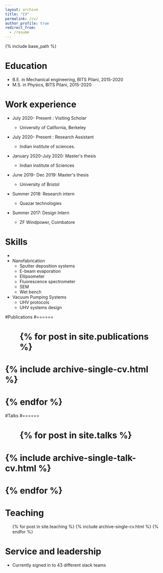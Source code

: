 ```yaml
---
layout: archive
title: "CV"
permalink: /cv/
author_profile: true
redirect_from:
  - /resume
---
```


{% include base_path %}

Education
======
* B.E. in Mechanical engineering, BITS Pilani, 2015-2020
* M.S. in Physics, BITS Pilani, 2015-2020

Work experience
======
* July 2020- Present : Visiting Scholar 
  * University of California, Berkeley
  
* July 2020- Present : Research Assistant 
  * Indian institute of sciences.
  
* January 2020-July 2020: Master's thesis
  * Indian institute of Sciences
  
* June 2019- Dec 2019: Master's thesis
  * University of Bristol 

* Summer 2018: Research intern
  * Quazar technologies
  
* Summer 2017: Design Intern  
  * ZF Windpower, Coimbatore


  
Skills
======
* 
* Nanofabrication
  * Sputter deposition systems
  * E-beam evaporation
  * Ellipsometer
  * Fluorescence spectrometer
  * SEM
  * Wet bench
* Vacuum Pumping Systems
  * UHV protocols
  * UHV systems design

#Publications
#======
#  <ul>{% for post in site.publications %}
#    {% include archive-single-cv.html %}
#  {% endfor %}</ul>
  
#Talks
#======
#  <ul>{% for post in site.talks %}
#    {% include archive-single-talk-cv.html %}
#  {% endfor %}</ul>
  
Teaching
======
  <ul>{% for post in site.teaching %}
    {% include archive-single-cv.html %}
  {% endfor %}</ul>
  
Service and leadership
======
* Currently signed in to 43 different slack teams
